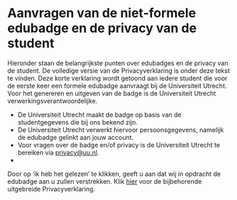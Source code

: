 # Aanvragen van de niet-formele edubadge en de privacy van de student

Hieronder staan de belangrijkste punten over edubadges en de privacy van de student. De volledige versie van de Privacyverklaring is onder deze tekst te vinden. Deze korte verklaring wordt getoond aan iedere student die voor de eerste keer een formele edubadge aanvraagt bij de Universiteit Utrecht. Voor het genereren en uitgeven van de badge is de Universiteit Utrecht verwerkingsverantwoordelijke.

* De Universiteit Utrecht maakt de badge op basis van de studentgegevens die bij ons bekend zijn.
* De Universiteit Utrecht verwerkt hiervoor persoonsgegevens, namelijk de edubadge gelinkt aan jouw account.
* Voor vragen over de badge en/of privacy is de Universiteit Utrecht te bereiken via privacy@uu.nl.
* 
Door op ‘ik heb het gelezen’ te klikken, geeft u aan dat wij in opdracht de edubadge aan u zullen verstrekken. Klik [hier](https://raw.githubusercontent.com/edubadges/privacy/master/universiteut-utrecht/edubadges-formal-terms-nl.md) voor de bijbehorende uitgebreide Privacyverklaring.

